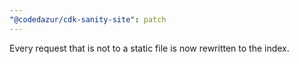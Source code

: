 ```yaml
---
"@codedazur/cdk-sanity-site": patch
---
```


Every request that is not to a static file is now rewritten to the index.
